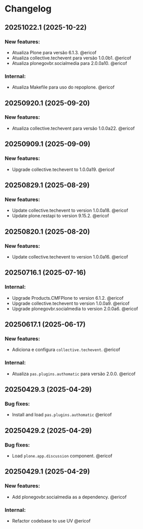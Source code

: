 # Changelog

<!--
   You should *NOT* be adding new change log entries to this file.
   You should create a file in the news directory instead.
   For helpful instructions, please see:
   https://github.com/plone/plone.releaser/blob/master/ADD-A-NEWS-ITEM.rst
-->

<!-- towncrier release notes start -->

## 20251022.1 (2025-10-22)


### New features:

- Atualiza Plone para versão 6.1.3. @ericof 
- Atualiza collective.techevent para versão 1.0.0b1. @ericof 
- Atualiza plonegovbr.socialmedia para 2.0.0a10. @ericof 


### Internal:

- Atualiza Makefile para uso do repoplone. @ericof 

## 20250920.1 (2025-09-20)


### New features:

- Atualiza collective.techevent para versão 1.0.0a22. @ericof 

## 20250909.1 (2025-09-09)


### New features:

- Upgrade collective.techevent to 1.0.0a19. @ericof 

## 20250829.1 (2025-08-29)


### New features:

- Update collective.techevent to version 1.0.0a18. @ericof 
- Update plone.restapi to version 9.15.2. @ericof 

## 20250820.1 (2025-08-20)


### New features:

- Update collective.techevent to version 1.0.0a16. @ericof 

## 20250716.1 (2025-07-16)


### Internal:

- Upgrade Products.CMFPlone to version 6.1.2. @ericof 
- Upgrade collective.techevent to version 1.0.0a9. @ericof 
- Upgrade plonegovbr.socialmedia to version 2.0.0a6. @ericof 

## 20250617.1 (2025-06-17)


### New features:

- Adiciona e configura `collective.techevent`. @ericof 


### Internal:

- Atualiza `pas.plugins.authomatic` para versão 2.0.0. @ericof 

## 20250429.3 (2025-04-29)


### Bug fixes:

- Install and load `pas.plugins.authomatic` @ericof 

## 20250429.2 (2025-04-29)


### Bug fixes:

- Load `plone.app.discussion` component. @ericof 

## 20250429.1 (2025-04-29)


### New features:

- Add plonegovbr.socialmedia as a dependency. @ericof 


### Internal:

- Refactor codebase to use UV @ericof
